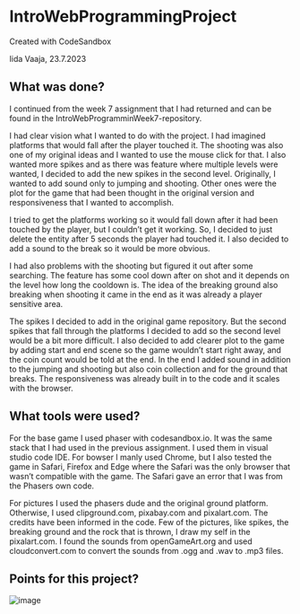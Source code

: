 # IntroWebProgrammingProject
Created with CodeSandbox

Iida Vaaja, 
23.7.2023

## What was done?

I continued from the week 7 assignment that I had returned and can be found in the IntroWebProgramminWeek7-repository. 

I had clear vision what I wanted to do with the project. I had imagined platforms that would fall after the player touched it. The shooting was also one of my original ideas and I wanted to use the mouse click for that. I also wanted more spikes and as there was feature where multiple levels were wanted, I decided to add the new spikes in the second level. Originally, I wanted to add sound only to jumping and shooting. Other ones were the plot for the game that had been thought in the original version and responsiveness that I wanted to accomplish. 

I tried to get the platforms working so it would fall down after it had been touched by the player, but I couldn’t get it working. So, I decided to just delete the entity after 5 seconds the player had touched it. I also decided to add a sound to the break so it would be more obvious. 

I had also problems with the shooting but figured it out after some searching. The feature has some cool down after on shot and it depends on the level how long the cooldown is. The idea of the breaking ground also breaking when shooting it came in the end as it was already a player sensitive area.  

The spikes I decided to add in the original game repository. But the second spikes that fall through the platforms I decided to add so the second level would be a bit more difficult.
I also decided to add clearer plot to the game by adding start and end scene so the game wouldn’t start right away, and the coin count would be told at the end. In the end I added sound in addition to the jumping and shooting but also coin collection and for the ground that breaks. The responsiveness was already built in to the code and it scales with the browser.

## What tools were used?

For the base game I used phaser with codesandbox.io. It was the same stack that I had used in the previous assignment. I used them in visual studio code IDE. For bowser I manly used Chrome, but I also tested the game in Safari, Firefox and Edge where the Safari was the only browser that wasn’t compatible with the game. The Safari gave an error that I was from the Phasers own code. 

For pictures I used the phasers dude and the original ground platform. Otherwise, I used clipground.com, pixabay.com and pixalart.com. The credits have been informed in the code. Few of the pictures, like spikes, the breaking ground and the rock that is thrown, I draw my self in the pixalart.com. I found the sounds from openGameArt.org and used cloudconvert.com to convert the sounds from .ogg and .wav to .mp3 files.

## Points for this project?

![image](https://github.com/Zapihra/IntroWebProgrammingWeek7/assets/78799958/b0049489-723d-447d-bbb5-4eb353fc5adb)

